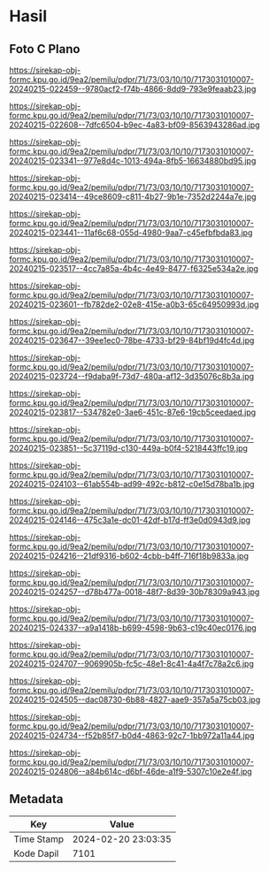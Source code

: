 # Hasil

## Foto C Plano

https://sirekap-obj-formc.kpu.go.id/9ea2/pemilu/pdpr/71/73/03/10/10/7173031010007-20240215-022459--9780acf2-f74b-4866-8dd9-793e9feaab23.jpg

https://sirekap-obj-formc.kpu.go.id/9ea2/pemilu/pdpr/71/73/03/10/10/7173031010007-20240215-022608--7dfc6504-b9ec-4a83-bf09-8563943286ad.jpg

https://sirekap-obj-formc.kpu.go.id/9ea2/pemilu/pdpr/71/73/03/10/10/7173031010007-20240215-023341--977e8d4c-1013-494a-8fb5-16634880bd95.jpg

https://sirekap-obj-formc.kpu.go.id/9ea2/pemilu/pdpr/71/73/03/10/10/7173031010007-20240215-023414--49ce8609-c811-4b27-9b1e-7352d2244a7e.jpg

https://sirekap-obj-formc.kpu.go.id/9ea2/pemilu/pdpr/71/73/03/10/10/7173031010007-20240215-023441--11af6c68-055d-4980-9aa7-c45efbfbda83.jpg

https://sirekap-obj-formc.kpu.go.id/9ea2/pemilu/pdpr/71/73/03/10/10/7173031010007-20240215-023517--4cc7a85a-4b4c-4e49-8477-f6325e534a2e.jpg

https://sirekap-obj-formc.kpu.go.id/9ea2/pemilu/pdpr/71/73/03/10/10/7173031010007-20240215-023601--fb782de2-02e8-415e-a0b3-65c64950993d.jpg

https://sirekap-obj-formc.kpu.go.id/9ea2/pemilu/pdpr/71/73/03/10/10/7173031010007-20240215-023647--39ee1ec0-78be-4733-bf29-84bf19d4fc4d.jpg

https://sirekap-obj-formc.kpu.go.id/9ea2/pemilu/pdpr/71/73/03/10/10/7173031010007-20240215-023724--f9daba9f-73d7-480a-af12-3d35076c8b3a.jpg

https://sirekap-obj-formc.kpu.go.id/9ea2/pemilu/pdpr/71/73/03/10/10/7173031010007-20240215-023817--534782e0-3ae6-451c-87e6-19cb5ceedaed.jpg

https://sirekap-obj-formc.kpu.go.id/9ea2/pemilu/pdpr/71/73/03/10/10/7173031010007-20240215-023851--5c37119d-c130-449a-b0f4-5218443ffc19.jpg

https://sirekap-obj-formc.kpu.go.id/9ea2/pemilu/pdpr/71/73/03/10/10/7173031010007-20240215-024103--61ab554b-ad99-492c-b812-c0e15d78ba1b.jpg

https://sirekap-obj-formc.kpu.go.id/9ea2/pemilu/pdpr/71/73/03/10/10/7173031010007-20240215-024146--475c3a1e-dc01-42df-b17d-ff3e0d0943d9.jpg

https://sirekap-obj-formc.kpu.go.id/9ea2/pemilu/pdpr/71/73/03/10/10/7173031010007-20240215-024216--21df9316-b602-4cbb-b4ff-716f18b9833a.jpg

https://sirekap-obj-formc.kpu.go.id/9ea2/pemilu/pdpr/71/73/03/10/10/7173031010007-20240215-024257--d78b477a-0018-48f7-8d39-30b78309a943.jpg

https://sirekap-obj-formc.kpu.go.id/9ea2/pemilu/pdpr/71/73/03/10/10/7173031010007-20240215-024337--a9a1418b-b699-4598-9b63-c19c40ec0176.jpg

https://sirekap-obj-formc.kpu.go.id/9ea2/pemilu/pdpr/71/73/03/10/10/7173031010007-20240215-024707--9069905b-fc5c-48e1-8c41-4a4f7c78a2c6.jpg

https://sirekap-obj-formc.kpu.go.id/9ea2/pemilu/pdpr/71/73/03/10/10/7173031010007-20240215-024505--dac08730-6b88-4827-aae9-357a5a75cb03.jpg

https://sirekap-obj-formc.kpu.go.id/9ea2/pemilu/pdpr/71/73/03/10/10/7173031010007-20240215-024734--f52b85f7-b0d4-4863-92c7-1bb972a11a44.jpg

https://sirekap-obj-formc.kpu.go.id/9ea2/pemilu/pdpr/71/73/03/10/10/7173031010007-20240215-024806--a84b614c-d6bf-46de-a1f9-5307c10e2e4f.jpg


## Metadata

| Key        | Value               |
| ---------- | ------------------- |
| Time Stamp | 2024-02-20 23:03:35 |
| Kode Dapil | 7101                |



